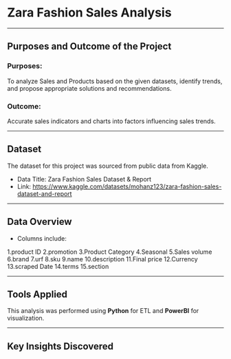 # Zara Fashion Sales Analysis

---

## Purposes and Outcome of the Project

### Purposes:
To analyze Sales and Products based on the given datasets, identify trends, and propose appropriate solutions and recommendations.

### Outcome:
Accurate sales indicators and charts into factors influencing sales trends.

---

## Dataset
The dataset for this project was sourced from public data from Kaggle.

- Data Title: Zara Fashion Sales Dataset & Report
- Link: https://www.kaggle.com/datasets/mohanz123/zara-fashion-sales-dataset-and-report

---

## Data Overview
- Columns include:

1.product ID
2.promotion
3.Product Category
4.Seasonal
5.Sales volume
6.brand
7.urf
8.sku
9.name
10.description
11.Final price
12.Currency
13.scraped Date
14.terms
15.section

---

## Tools Applied

This analysis was performed using **Python** for ETL and **PowerBI** for visualization.

---

## Key Insights Discovered


